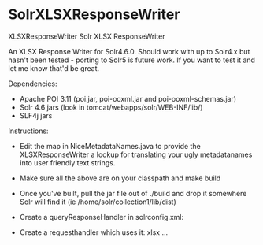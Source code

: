 # SolrXLSXResponseWriter
XLSXResponseWriter
Solr XLSX ResponseWriter 

An XLSX Response Writer for Solr4.6.0. Should work with up to Solr4.x but hasn't been tested - porting to Solr5 is future work. If you want to test it and let me know that'd be great.

Dependencies:
* Apache POI 3.11 (poi.jar, poi-ooxml.jar and poi-ooxml-schemas.jar)
* Solr 4.6 jars (look in tomcat/webapps/solr/WEB-INF/lib/)
* SLF4j jars


Instructions:
* Edit the map in NiceMetadataNames.java to provide the XLSXResponseWriter a lookup for translating your ugly metadatanames into user friendly text strings. 

* Make sure all the above are on your classpath and make build

* Once you've built, pull the jar file out of ./build and drop it somewhere Solr will find it (ie /home/solr/collection1/lib/dist)

* Create a queryResponseHandler in solrconfig.xml:
    <queryResponseWriter name="xlsx" class="org.stig.solr.response.XLSXResponseWriter" />

* Create a requesthandler which uses it:
    <requestHandler name="/exportinv" class="solr.SearchHandler">
      <lst name="defaults">
       <str name="wt">xlsx</str>
...
